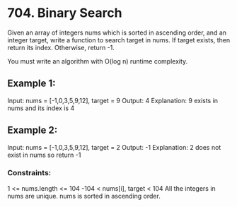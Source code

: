 # 704. Binary Search

Given an array of integers nums which is sorted in ascending order, and an integer target, write a function to search target in nums. If target exists, then return its index. Otherwise, return -1.

You must write an algorithm with O(log n) runtime complexity.

 
## Example 1:

Input: nums = [-1,0,3,5,9,12], target = 9
Output: 4
Explanation: 9 exists in nums and its index is 4

## Example 2:

Input: nums = [-1,0,3,5,9,12], target = 2
Output: -1
Explanation: 2 does not exist in nums so return -1
 

### Constraints:

1 <= nums.length <= 104
-104 < nums[i], target < 104
All the integers in nums are unique.
nums is sorted in ascending order.